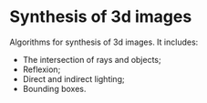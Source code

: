 # Synthesis of 3d images
Algorithms for synthesis of 3d images.
It includes:
- The intersection of rays and objects;
- Reflexion;
- Direct and indirect lighting;
- Bounding boxes.

